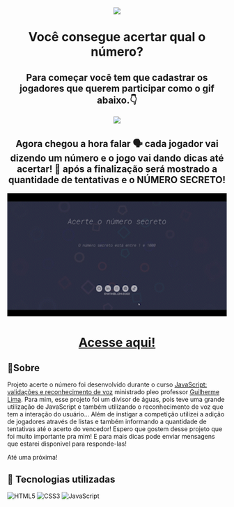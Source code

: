 <h1 align="center">
    <img width=150px src="https://i.pinimg.com/originals/23/22/fc/2322fccb18cc5304d828167ae9125875.gif">
    <p>Você consegue acertar qual o número?</p>
</h1>

<div align="center">
<h2>Para começar você tem que cadastrar os jogadores que querem participar como o gif abaixo.👇</h2>

<img width="800px"  src="./gif/gif site.gif">
</div>

<div align="center">
<h2>Agora chegou a hora falar 🗣️ cada jogador vai dizendo um número e o jogo vai dando dicas até acertar! 🎯 após a finalização será mostrado a quantidade de tentativas e o NÚMERO SECRETO!</h2>

<img width="800px"  src="./gif/gif site 2.gif">
</div>




# <div align="center"><a href="https://natanielima.github.io/numerosecreto/">Acesse aqui!</a></div>

## 📖Sobre

Projeto acerte o número foi desenvolvido durante o curso <a href="https://cursos.alura.com.br/course/javascript-validacoes-reconhecimento-voz">JavaScript: validações e reconhecimento de voz</a> ministrado pleo professor <a href="https://www.linkedin.com/in/guilherme-lima-458925178/">Guilherme Lima</a>. Para mim, esse projeto foi um divisor de águas, pois teve uma grande utilização de JavaScript e também utilizando o reconhecimento de voz que tem a interação do usuário... Além de instigar a competição utilizei a adição de jogadores através de listas e também informando a quantidade de tentativas até o acerto do vencedor! Espero que gostem desse projeto que foi muito importante pra mim! E para mais dicas pode enviar mensagens que estarei disponivel para responde-las! 

Até uma próxima!

## 🔨 Tecnologias utilizadas

![HTML5](https://img.shields.io/badge/HTML5-E34F26?style=for-the-badge&logo=html5&logoColor=white)
![CSS3](	https://img.shields.io/badge/CSS3-1572B6?style=for-the-badge&logo=css3&logoColor=white)
![JavaScript](https://img.shields.io/badge/JavaScript-F7DF1E?style=for-the-badge&logo=javascript&logoColor=black)
